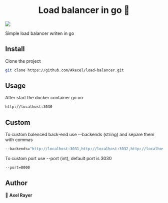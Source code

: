 <h1 align="center">Load balancer in go 🔀</h1>
<p>
  <img src="https://img.shields.io/badge/version-0.0.1-blue.svg?cacheSeconds=2592000" />
</p>

Simple load balancer writen in go

## Install

Clone the project

```sh
git clone https://github.com/Akecel/load-balancer.git
```

## Usage

After start the docker container go on

```sh
http://localhost:3030
```

## Custom

To custom balenced back-end use --backends (string) and separe them with commas

```sh
--backends="http://localhost:3031,http://localhost:3032,http://localhost:3033,http://localhost:3034"
```
To custom port use --port (int), default port is 3030

```sh
--port=8000
```

## Author

👤 **Axel Rayer**
